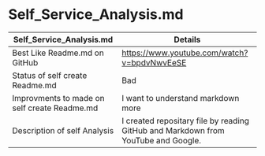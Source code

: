 # Self_Service_Analysis.md

|Self_Service_Analysis.md|Details|
|---|---|
|Best Like Readme.md on GitHub| https://www.youtube.com/watch?v=bpdvNwvEeSE|
|Status of self create Readme.md|Bad|
|Improvments to made on self create Readme.md|I want to understand markdown more|
|Description of self Analysis|I created repositary file by reading GitHub and Markdown from YouTube and Google.|
